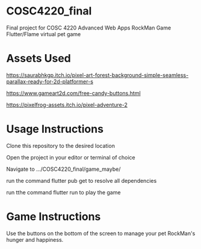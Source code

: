 # COSC4220_final
Final project for COSC 4220 Advanced Web Apps
RockMan Game
Flutter/Flame virtual pet game

# Assets Used

https://saurabhkgp.itch.io/pixel-art-forest-background-simple-seamless-parallax-ready-for-2d-platformer-s

https://www.gameart2d.com/free-candy-buttons.html

https://pixelfrog-assets.itch.io/pixel-adventure-2

# Usage Instructions

Clone this repository to the desired location

Open the project in your editor or terminal of choice

Navigate to .../COSC4220_final/game_maybe/

run the command flutter pub get to resolve all dependencies 

run tthe command flutter run to play the game

# Game Instructions

Use the buttons on the bottom of the screen to manage your pet RockMan's hunger and happiness. 

